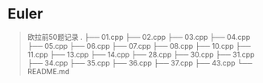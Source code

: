 # Euler
> 欧拉前50题记录
.
├── 01.cpp
├── 02.cpp
├── 03.cpp
├── 04.cpp
├── 05.cpp
├── 06.cpp
├── 07.cpp
├── 08.cpp
├── 10.cpp
├── 11.cpp
├── 13.cpp
├── 14.cpp
├── 28.cpp
├── 30.cpp
├── 31.cpp
├── 34.cpp
├── 35.cpp
├── 36.cpp
├── 37.cpp
├── 43.cpp
└── README.md
